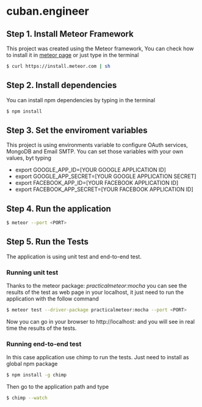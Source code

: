 # cuban.engineer
## Step 1. Install Meteor Framework

This project was created using the Meteor framework, You can check how to install it in [meteor page](http://www.meteor.com) or just type in the terminal
```bash
$ curl https://install.meteor.com | sh
```

## Step 2. Install dependencies
You can install npm dependencies by typing in the terminal
 
```bash
$ npm install
```

## Step 3. Set the enviroment variables
This project is using environments variable to configure OAuth services, MongoDB and Email SMTP. You can set those variables with your own values, byt typing

>
* export GOOGLE_APP_ID=[YOUR GOOGLE APPLICATION ID]
* export GOOGLE_APP_SECRET=[YOUR GOOGLE APPLICATION SECRET]
* export FACEBOOK_APP_ID=[YOUR FACEBOOK APPLICATION ID]
* export FACEBOOK_APP_SECRET=[YOUR FACEBOOK APPLICATION ID]
>

## Step 4. Run the application

```bash
$ meteor --port <PORT>
```

## Step 5. Run the Tests
The application is using unit test and end-to-end test.

### Running unit test
Thanks to the meteor package: *practicalmeteor:mocha* you can see the results of the test as web page in your localhost, it just need to run the application with the follow command

```bash
$ meteor test --driver-package practicalmeteor:mocha --port <PORT>
```

Now you can go in your browser to http://localhost:<PORT> and you will see in real time the results of the tests.

### Running end-to-end test
In this case application use chimp to run the tests. Just need to install as global npm package

```bash
$ npm install -g chimp
```
 Then go to the application path and type
 
 ```bash
 $ chimp --watch
 ```
